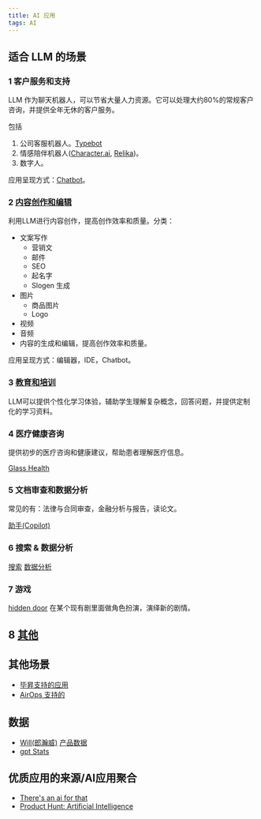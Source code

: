 ```yaml
---
title: AI 应用
tags: AI
---
```


## 适合 LLM 的场景
### 1 客户服务和支持
LLM 作为聊天机器人，可以节省大量人力资源。它可以处理大约80%的常规客户咨询，并提供全年无休的客户服务。

包括
1. 公司客服机器人。[Typebot](../t/typebot.md)
2. 情感陪伴机器人([Character.ai](./chatbot/character-ai.md), [Relika](./chatbot/relika.md))。
3. 数字人。

应用呈现方式：[Chatbot](./chatbot/readme.md)。

### 2 [内容创作和编辑](./content-generation/readme.md)
利用LLM进行内容创作，提高创作效率和质量。分类：
* 文案写作 
  * 营销文
  * 邮件
  * SEO
  * 起名字
  * Slogen 生成
* 图片
  * 商品图片
  * Logo
* 视频
* 音频
* 内容的生成和编辑，提高创作效率和质量。

应用呈现方式：编辑器，IDE，Chatbot。


### 3 [教育和培训](./education/readme.md)
LLM可以提供个性化学习体验，辅助学生理解复杂概念，回答问题，并提供定制化的学习资料。


### 4 医疗健康咨询
提供初步的医疗咨询和健康建议，帮助患者理解医疗信息。

[Glass Health](https://glass.health/)

### 5 文档审查和数据分析
常见的有：法律与合同审查，金融分析与报告，读论文。

[助手(Copilot)](./copilot/readme.md)

### 6 搜索 & 数据分析
[搜索](./data/search/readme.md)
[数据分析](./data/analysis/readme.md)

### 7 游戏
[hidden door](https://www.hiddendoor.co/) 在某个现有剧里面做角色扮演，演绎新的剧情。

## 8 [其他](./other/readme.md)

## 其他场景
* [毕昇支持的应用](../infra/saas/bisheng.md#应用)
* [AirOps 支持的](../a/airops.md)

## 数据
* [Will(郎瀚威)](https://twitter.com/FinanceYF5)  [产品数据](https://zw73xyquvv.feishu.cn/wiki/UH5QwtUWtis1gTk4R6rcnWK2nZc)
* [gpt Stats](https://github.com/1mrat/gpt-stats)

## 优质应用的来源/AI应用聚合
* [There's an ai for that](https://theresanaiforthat.com/)
* [Product Hunt: Artificial Intelligence](https://www.producthunt.com/topics/artificial-intelligence)